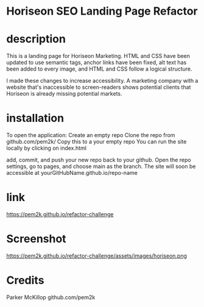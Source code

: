 # Horiseon SEO Landing Page Refactor

# description
This is a landing page for Horiseon Marketing. HTML and CSS have been updated to use semantic tags, anchor links have been fixed, alt text has been added to every image, and HTML and CSS follow a logical structure.

I made these changes to increase accessibility. A marketing company with a website that's inaccessible to screen-readers shows potential clients that Horiseon is already missing potential markets.

# installation
To open the application:
  Create an empty repo
  Clone the repo from github.com/pem2k/
  Copy this to a your empty repo
  You can run the site locally by clicking on index.html
  
  add, commit, and push your new repo back to your github.
  Open the repo settings, go to pages, and choose main as the branch.
  The site will soon be accessible at yourGitHubName.github.io/repo-name


# link
https://pem2k.github.io/refactor-challenge

# Screenshot
https://pem2k.github.io/refactor-challenge/assets/images/horiseon.png

# Credits
  Parker McKillop
  github.com/pem2k

